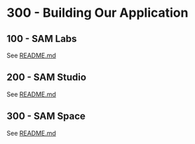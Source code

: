 # 300 - Building Our Application

## 100 - SAM Labs

See [README.md](./100/README.md)

## 200 - SAM Studio

See [README.md](./200/README.md)

## 300 - SAM Space

See [README.md](./300/README.md)
